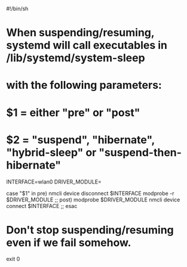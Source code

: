#!/bin/sh
# When suspending/resuming, systemd will call executables in /lib/systemd/system-sleep 
# with the following parameters:
# $1 = either "pre" or "post"
# $2 = "suspend", "hibernate", "hybrid-sleep" or "suspend-then-hibernate"
INTERFACE=wlan0
DRIVER_MODULE=<driver module name>    

case "$1" in
    pre)
        nmcli device disconnect $INTERFACE
        modprobe -r $DRIVER_MODULE
        ;;
    post)
        modprobe $DRIVER_MODULE
        nmcli device connect $INTERFACE
        ;;
esac

# Don't stop suspending/resuming even if we fail somehow.
exit 0
